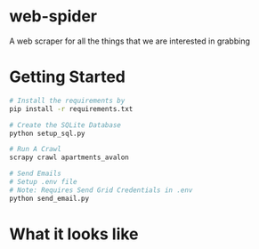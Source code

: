 # web-spider
A web scraper for all the things that we are interested in grabbing

# Getting Started
```bash
# Install the requirements by
pip install -r requirements.txt

# Create the SQLite Database
python setup_sql.py

# Run A Crawl
scrapy crawl apartments_avalon

# Send Emails
# Setup .env file
# Note: Requires Send Grid Credentials in .env
python send_email.py
```

# What it looks like

